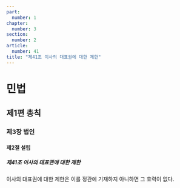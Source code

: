 ```yaml
---
part:
  number: 1
chapter:
  number: 3
section:
  number: 2
article:
  number: 41
title: "제41조 이사의 대표권에 대한 제한"
---
```

# 민법

## 제1편 총칙

### 제3장 법인

#### 제2절 설립

##### 제41조 이사의 대표권에 대한 제한

이사의 대표권에 대한 제한은 이를 정관에 기재하지 아니하면 그 효력이 없다.
